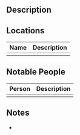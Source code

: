 ## Description


## Locations
| Name | Description |
| ---- | ----------- |
|      |             |

## Notable People
| Person | Description |
| ------ | ----------- |
|        |             |

## Notes
* 